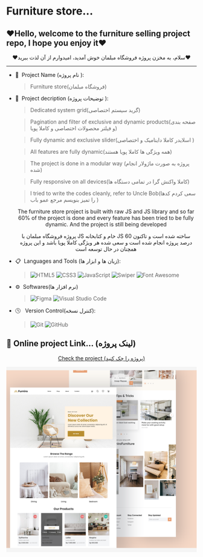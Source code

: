 # Furniture store...

<h2 align="left">❤Hello, welcome to the furniture selling project repo, I hope you enjoy it❤</h2>
<p align="center">❤سلام، به مخزن پروژه فروشگاه مبلمان خوش آمدید، امیدوارم از آن لذت ببرید❤</p>
<hr>

- 👀 &nbsp;Project Name (نام پروژه ):
  >Furniture store(فروشگاه مبلمان)

- 📝 &nbsp;Project decription (توضیحات پروژه ):
  
   >Dedicated system grid(گرید سیستم اختصاصی)
   
   >Pagination and filter of exclusive and dynamic products(صفحه بندی و فیلتر محصولات اختصاصی و کاملا پویا)

   >Fully dynamic and exclusive slider(اسلایدر کاملا داینامیک و اختصاصی )
   
   >All features are fully dynamic(همه ویژگی ها کاملا پویا هستند)
   
   >The project is done in a modular way (پروژه به صورت  ماژولار انجام شده)
   
   >Fully responsive on all devices(کاملا واکنش گرا در تمامی دستگاه ها)
   
   >I tried to write the codes cleanly, refer to Uncle Bob(سعی کردم کدها را تمیز بنویسم مرجع  عمو باب  )


   <p align="center">
     The furniture store project is built with raw JS and JS library and so far 60% of the project is done and every feature has been tried to be fully dynamic.
      And the project is still being developed
  </p>
    <p align="center">  پروژه فروشگاه مبلمان با JS خام و  کتابخانه  JS  ساخته شده است و تاکنون 60 درصد پروژه انجام شده است و سعی شده هر ویژگی کاملا پویا باشد و این پروژه همچنان در حال توسعه است </p>
  
- 📋 &nbsp;Languages and Tools (زبان ها و ابزار ها):
  
  >![HTML5](https://a11ybadges.com/badge?logo=html5)
  >![CSS3](https://a11ybadges.com/badge?logo=css3)
  >![JavaScript](https://a11ybadges.com/badge?logo=javascript)
  >![Swiper](https://a11ybadges.com/badge?logo=swiper)
  >![Font Awesome](https://a11ybadges.com/badge?logo=fontawesome)

- ⚙️ &nbsp;Softwares(نرم افزار ها)  
   >![Figma](https://a11ybadges.com/badge?logo=figma)
   >![Visual Studio Code](https://a11ybadges.com/badge?logo=visualstudiocode)

- 🕓 &nbsp; Version Control(کنترل نسخه):

  >![Git](https://a11ybadges.com/badge?logo=git)
  >![GitHub](https://a11ybadges.com/badge?logo=github)


 <h2 >👀 Online project Link... (لینک پروژه)</h2> 
 
<p align="center">
 <a href="https://furniroo-store.vercel.app/">Check the project (پروژه را چک کنید)</a>
</p>
<img src="./frontend/Screenshot (41).png" alt="img-project">


